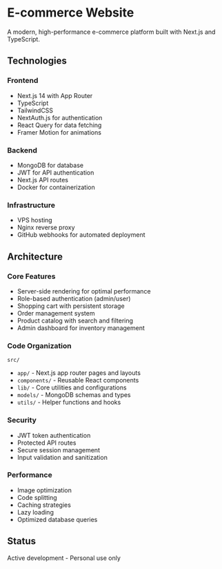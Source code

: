 # E-commerce Website

A modern, high-performance e-commerce platform built with Next.js and TypeScript.

## Technologies

### Frontend
- Next.js 14 with App Router
- TypeScript
- TailwindCSS
- NextAuth.js for authentication
- React Query for data fetching
- Framer Motion for animations

### Backend
- MongoDB for database
- JWT for API authentication
- Next.js API routes
- Docker for containerization

### Infrastructure
- VPS hosting
- Nginx reverse proxy
- GitHub webhooks for automated deployment

## Architecture

### Core Features
- Server-side rendering for optimal performance
- Role-based authentication (admin/user)
- Shopping cart with persistent storage
- Order management system
- Product catalog with search and filtering
- Admin dashboard for inventory management

### Code Organization
```src/```
- ```app/``` - Next.js app router pages and layouts
- ```components/``` - Reusable React components
- ```lib/``` - Core utilities and configurations
- ```models/``` - MongoDB schemas and types
- ```utils/``` - Helper functions and hooks

### Security
- JWT token authentication
- Protected API routes
- Secure session management
- Input validation and sanitization

### Performance
- Image optimization
- Code splitting
- Caching strategies
- Lazy loading
- Optimized database queries

## Status
Active development - Personal use only
